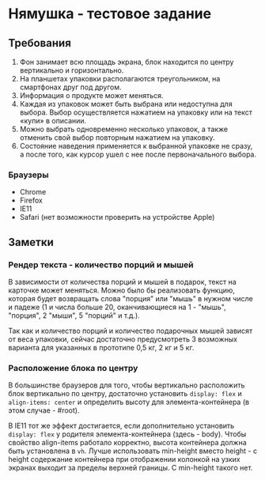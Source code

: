 # Нямушка - тестовое задание

## Требования

1. Фон занимает всю площадь экрана, блок находится по центру вертикально и
   горизонтально.
2. На планшетах упаковки располагаются треугольником, на смартфонах друг под
   другом.
3. Информация о продукте может меняться.
4. Каждая из упаковок может быть выбрана или недоступна для выбора. Выбор
   осуществляется нажатием на упаковку или на текст «купи» в описании.
5. Можно выбрать одновременно несколько упаковок, а также отменить свой
   выбор повторным нажатием на упаковку.
6. Состояние наведения применяется к выбранной упаковке не сразу, а после того,
   как курсор ушел с нее после первоначального выбора.

### Браузеры

-   Chrome
-   Firefox
-   IE11
-   Safari (нет возможности проверить на устройстве Apple)

## Заметки

### Рендер текста - количество порций и мышей

В зависимости от количества порций и мышей в подарок, текст на карточке может меняться. Можно было бы реализовать функцию, которая будет возвращать слова "порция" или "мышь" в нужном числе и падеже (1 и числа больше 20, оканчивающиеся на 1 - "мышь", "порция", 2 "мыши", 5 "порций" и т.д.).

Так как и количество порций и количество подарочных мышей зависят от веса упаковки, сейчас достаточно предусмотреть 3 возможных варианта для указанных в прототипе 0,5 кг, 2 кг и 5 кг.

### Расположение блока по центру

В большинстве браузеров для того, чтобы вертикально расположить блок вертикально по центру, достаточно установить `display: flex` и `align-items: center` и определить высоту для элемента-контейнера (в этом случае - #root).

В IE11 тот же эффект достигается, если дополнительно установить `display: flex` у родителя элемента-контейнера (здесь - body). Чтобы свойство align-items работало корректно, высота контейнера должна быть установлена в `vh`. Лучше использовать min-height вместо height - с height содержание контейнера при отображении колонкой на узких экранах выходит за пределы верхней границы. С min-height такого нет.
